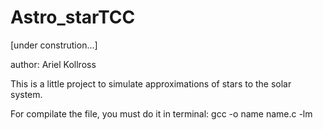 # Astro_starTCC

[under constrution...]

author: Ariel Kollross

This is a little project to simulate approximations of stars to the solar system.

For compilate the file, you must do it in terminal: gcc -o name name.c -lm
 
